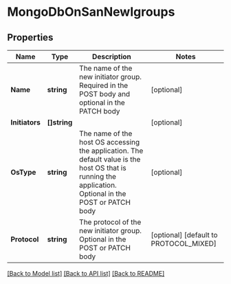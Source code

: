 # MongoDbOnSanNewIgroups

## Properties

Name | Type | Description | Notes
------------ | ------------- | ------------- | -------------
**Name** | **string** | The name of the new initiator group. Required in the POST body and optional in the PATCH body | [optional] 
**Initiators** | **[]string** |  | [optional] 
**OsType** | **string** | The name of the host OS accessing the application. The default value is the host OS that is running the application. Optional in the POST or PATCH body | [optional] 
**Protocol** | **string** | The protocol of the new initiator group. Optional in the POST or PATCH body | [optional] [default to PROTOCOL_MIXED]

[[Back to Model list]](../README.md#documentation-for-models) [[Back to API list]](../README.md#documentation-for-api-endpoints) [[Back to README]](../README.md)



